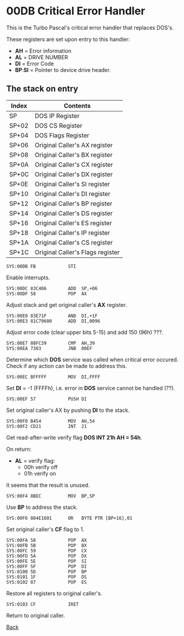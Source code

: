 # 00DB Critical Error Handler

This is the Turbo Pascal's critical error handler that replaces DOS's.

These registers are set upon entry to this handler:
- **AH** = Error information
- **AL** = DRIVE NUMBER
- **DI** = Error Code
- **BP**:**SI** = Pointer to device drive header.

## The stack on entry

|Index|Contents                                  |
|-----|------------------------------------------|
|SP   |DOS IP Register                           |
|SP+02|DOS CS Register                           |
|SP+04|DOS Flags Register                        |
|SP+06|Original Caller's AX register             |
|SP+08|Original Caller's BX register             |
|SP+0A|Original Caller's CX register             |
|SP+0C|Original Caller's DX register             |
|SP+0E|Original Caller's SI register             |
|SP+10|Original Caller's DI register             |
|SP+12|Original Caller's BP register             |
|SP+14|Original Caller's DS register             |
|SP+16|Original Caller's ES register             |
|SP+18|Original Caller's IP register             |
|SP+1A|Original Caller's CS register             |
|SP+1C|Original Caller's Flags register          |

```
SYS:00DB FB            STI
```

Enable interrupts.

```
SYS:00DC 83C406        ADD	SP,+06
SYS:00DF 58            POP	AX
```

Adjust stack and get original caller's **AX** register.

```
SYS:00E0 83E71F        AND	DI,+1F
SYS:00E3 81C79600      ADD	DI,0096
```

Adjust error code (clear upper bits 5-15) and add 150 (96h) ???.

```
SYS:00E7 80FC39        CMP	AH,39
SYS:00EA 7303          JNB	00EF
```

Determine which **DOS** service was called when critical error occured. Check if any action can be made to address this.

```
SYS:00EC BFFFFF        MOV	DI,FFFF
```

Set **DI** = -1 (FFFFh), i.e. error in **DOS** service cannot be handled (??).

```
SYS:00EF 57            PUSH	DI
```

Set original caller's AX by pushing **DI** to the stack.

```
SYS:00F0 B454          MOV	AH,54
SYS:00F2 CD21          INT	21
```

Get read-after-write verify flag **DOS INT 21h AH = 54h**.

On return:
- **AL** = verify flag:
  - 00h verify off
  - 01h verify on

It seems that the result is unused.

```
SYS:00F4 8BEC          MOV	BP,SP
```

Use **BP** to address the stack.

```
SYS:00F6 804E1601      OR	BYTE PTR [BP+16],01
```

Set original caller's **CF** flag to 1.

```
SYS:00FA 58            POP	AX
SYS:00FB 5B            POP	BX
SYS:00FC 59            POP	CX
SYS:00FD 5A            POP	DX
SYS:00FE 5E            POP	SI
SYS:00FF 5F            POP	DI
SYS:0100 5D            POP	BP
SYS:0101 1F            POP	DS
SYS:0102 07            POP	ES
```

Restore all registers to original caller's.

```
SYS:0103 CF            IRET
```

Return to original caller.

[Back](../README.md)